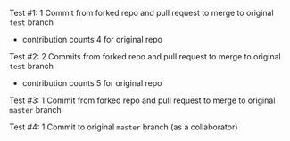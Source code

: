 Test #1: 1 Commit from forked repo and pull request to merge to original `test` branch
- contribution counts 4 for original repo

Test #2: 2 Commits from forked repo and pull request to merge to original `test` branch
- contribution counts 5 for original repo

Test #3: 1 Commit from forked repo and pull request to merge to original `master` branch

Test #4: 1 Commit to original `master` branch (as a collaborator)